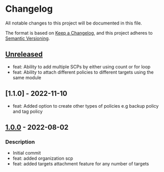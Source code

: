 # Changelog
All notable changes to this project will be documented in this file.

The format is based on [Keep a Changelog](https://keepachangelog.com/en/1.0.0/),
and this project adheres to [Semantic Versioning](https://semver.org/spec/v2.0.0.html).

## [Unreleased]
- feat: Ability to add multiple SCPs by either using count or for loop
- feat: Ability to attach different policies to different targets using the same module

## [1.1.0] - 2022-11-10
- feat: Added option to create other types of policies e.g backup policy and tag policy

## [1.0.0] - 2022-08-02
### Description
- Initial commit
- feat: added organization scp
- feat: added targets attachment feature for any number of targets

[Unreleased]: https://github.com/boldlink/terraform-aws-scp/compare/1.0.0...HEAD

[1.0.0]: https://github.com/boldlink/terraform-aws-scp/releases/tag/1.0.0
